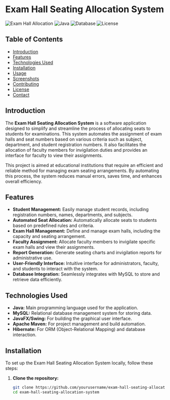 # Exam Hall Seating Allocation System

![Exam Hall Allocation](https://img.shields.io/badge/Exam%20Seating%20System-v1.0-blue)
![Java](https://img.shields.io/badge/Java-17%20or%20later-brightgreen)
![Database](https://img.shields.io/badge/Database-MySQL-orange)
![License](https://img.shields.io/badge/License-MIT-blue)

## Table of Contents

- [Introduction](#introduction)
- [Features](#features)
- [Technologies Used](#technologies-used)
- [Installation](#installation)
- [Usage](#usage)
- [Screenshots](#screenshots)
- [Contributing](#contributing)
- [License](#license)
- [Contact](#contact)

## Introduction

The **Exam Hall Seating Allocation System** is a software application designed to simplify and streamline the process of allocating seats to students for examinations. This system automates the assignment of exam halls and seat numbers based on various criteria such as subject, department, and student registration numbers. It also facilitates the allocation of faculty members for invigilation duties and provides an interface for faculty to view their assignments.

This project is aimed at educational institutions that require an efficient and reliable method for managing exam seating arrangements. By automating this process, the system reduces manual errors, saves time, and enhances overall efficiency.

## Features

- **Student Management:** Easily manage student records, including registration numbers, names, departments, and subjects.
- **Automated Seat Allocation:** Automatically allocate seats to students based on predefined rules and criteria.
- **Exam Hall Management:** Define and manage exam halls, including the capacity and seating arrangement.
- **Faculty Assignment:** Allocate faculty members to invigilate specific exam halls and view their assignments.
- **Report Generation:** Generate seating charts and invigilation reports for administrative use.
- **User-Friendly Interface:** Intuitive interface for administrators, faculty, and students to interact with the system.
- **Database Integration:** Seamlessly integrates with MySQL to store and retrieve data efficiently.

## Technologies Used

- **Java:** Main programming language used for the application.
- **MySQL:** Relational database management system for storing data.
- **JavaFX/Swing:** For building the graphical user interface.
- **Apache Maven:** For project management and build automation.
- **Hibernate:** For ORM (Object-Relational Mapping) and database interaction.

## Installation

To set up the Exam Hall Seating Allocation System locally, follow these steps:

1. **Clone the repository:**

   ```bash
   git clone https://github.com/yourusername/exam-hall-seating-allocation-system.git
   cd exam-hall-seating-allocation-system
